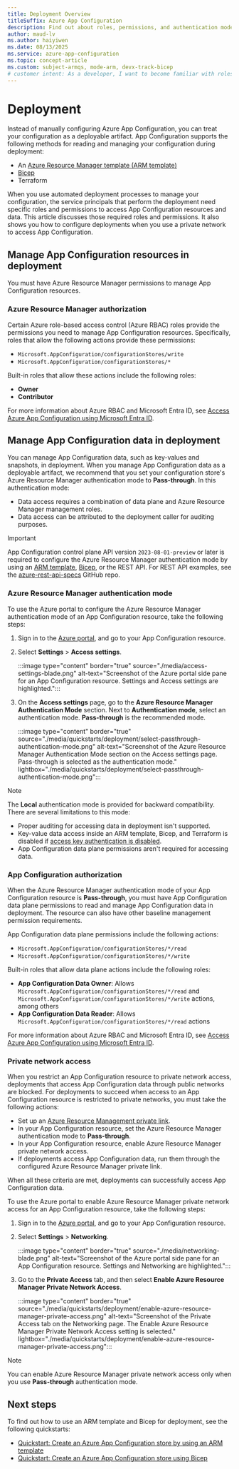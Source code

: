 ```yaml
---
title: Deployment Overview
titleSuffix: Azure App Configuration
description: Find out about roles, permissions, and authentication modes to use when you manage Azure App Configuration through your infrastructure deployment process.
author: maud-lv
ms.author: haiyiwen
ms.date: 08/13/2025
ms.service: azure-app-configuration
ms.topic: concept-article
ms.custom: subject-armqs, mode-arm, devx-track-bicep
# customer intent: As a developer, I want to become familiar with roles, permissions, and authentication modes for managing Azure App Configuration in deployment so that I can enhance security and accountability and reduce manual effort and errors by integrating my configuration into automated deployment processes.
---
```


# Deployment

Instead of manually configuring Azure App Configuration, you can treat your configuration as a deployable artifact. App Configuration supports the following methods for reading and managing your configuration during deployment:

- An [Azure Resource Manager template (ARM template)](./quickstart-resource-manager.md)
- [Bicep](./quickstart-bicep.md)
- Terraform

When you use automated deployment processes to manage your configuration, the service principals that perform the deployment need specific roles and permissions to access App Configuration resources and data. This article discusses those required roles and permissions. It also shows you how to configure deployments when you use a private network to access App Configuration.

## Manage App Configuration resources in deployment

You must have Azure Resource Manager permissions to manage App Configuration resources. 

### Azure Resource Manager authorization

Certain Azure role-based access control (Azure RBAC) roles provide the permissions you need to manage App Configuration resources. Specifically, roles that allow the following actions provide these permissions:

- `Microsoft.AppConfiguration/configurationStores/write`
- `Microsoft.AppConfiguration/configurationStores/*`

Built-in roles that allow these actions include the following roles:

- **Owner**
- **Contributor**

For more information about Azure RBAC and Microsoft Entra ID, see [Access Azure App Configuration using Microsoft Entra ID](./concept-enable-rbac.md).

## Manage App Configuration data in deployment

You can manage App Configuration data, such as key-values and snapshots, in deployment. When you manage App Configuration data as a deployable artifact, we recommend that you set your configuration store's Azure Resource Manager authentication mode to **Pass-through**. In this authentication mode:

- Data access requires a combination of data plane and Azure Resource Manager management roles.
- Data access can be attributed to the deployment caller for auditing purposes.

> [!IMPORTANT]
> App Configuration control plane API version `2023-08-01-preview` or later is required to configure the Azure Resource Manager authentication mode by using an [ARM template](./quickstart-resource-manager.md), [Bicep](./quickstart-bicep.md), or the REST API. For REST API examples, see the [azure-rest-api-specs](https://github.com/Azure/azure-rest-api-specs/blob/main/specification/appconfiguration/resource-manager/Microsoft.AppConfiguration/preview/2023-08-01-preview/examples/ConfigurationStoresCreateWithDataPlaneProxy.json) GitHub repo.

### Azure Resource Manager authentication mode

To use the Azure portal to configure the Azure Resource Manager authentication mode of an App Configuration resource, take the following steps:

1. Sign in to the [Azure portal](https://portal.azure.com), and go to your App Configuration resource.

1. Select **Settings** > **Access settings**.

    :::image type="content" border="true" source="./media/access-settings-blade.png" alt-text="Screenshot of the Azure portal side pane for an App Configuration resource. Settings and Access settings are highlighted.":::

1. On the **Access settings** page, go to the **Azure Resource Manager Authentication Mode** section. Next to **Authentication mode**, select an authentication mode. **Pass-through** is the recommended mode.

    :::image type="content" border="true" source="./media/quickstarts/deployment/select-passthrough-authentication-mode.png" alt-text="Screenshot of the Azure Resource Manager Authentication Mode section on the Access settings page. Pass-through is selected as the authentication mode." lightbox="./media/quickstarts/deployment/select-passthrough-authentication-mode.png":::

> [!NOTE]
> The **Local** authentication mode is provided for backward compatibility. There are several limitations to this mode:
> 
> - Proper auditing for accessing data in deployment isn't supported.
> - Key-value data access inside an ARM template, Bicep, and Terraform is disabled if [access key authentication is disabled](./howto-disable-access-key-authentication.md).
> - App Configuration data plane permissions aren't required for accessing data.

### App Configuration authorization

When the Azure Resource Manager authentication mode of your App Configuration resource is **Pass-through**, you must have App Configuration data plane permissions to read and manage App Configuration data in deployment. The resource can also have other baseline management permission requirements.

App Configuration data plane permissions include the following actions:

- `Microsoft.AppConfiguration/configurationStores/*/read`
- `Microsoft.AppConfiguration/configurationStores/*/write`

Built-in roles that allow data plane actions include the following roles:

- **App Configuration Data Owner**: Allows `Microsoft.AppConfiguration/configurationStores/*/read` and `Microsoft.AppConfiguration/configurationStores/*/write` actions, among others
- **App Configuration Data Reader**: Allows `Microsoft.AppConfiguration/configurationStores/*/read` actions

For more information about Azure RBAC and Microsoft Entra ID, see [Access Azure App Configuration using Microsoft Entra ID](./concept-enable-rbac.md).

### Private network access

When you restrict an App Configuration resource to private network access, deployments that access App Configuration data through public networks are blocked. For deployments to succeed when access to an App Configuration resource is restricted to private networks, you must take the following actions:

- Set up an [Azure Resource Management private link](../azure-resource-manager/management/create-private-link-access-portal.md).
- In your App Configuration resource, set the Azure Resource Manager authentication mode to **Pass-through**.
- In your App Configuration resource, enable Azure Resource Manager private network access.
- If deployments access App Configuration data, run them through the configured Azure Resource Manager private link.

When all these criteria are met, deployments can successfully access App Configuration data.

To use the Azure portal to enable Azure Resource Manager private network access for an App Configuration resource, take the following steps:

1. Sign in to the [Azure portal](https://portal.azure.com), and go to your App Configuration resource.

1. Select **Settings** > **Networking**.

    :::image type="content" border="true" source="./media/networking-blade.png" alt-text="Screenshot of the Azure portal side pane for an App Configuration resource. Settings and Networking are highlighted.":::

1. Go to the **Private Access** tab, and then select **Enable Azure Resource Manager Private Network Access**. 

    :::image type="content" border="true" source="./media/quickstarts/deployment/enable-azure-resource-manager-private-access.png" alt-text="Screenshot of the Private Access tab on the Networking page. The Enable Azure Resource Manager Private Network Access setting is selected." lightbox="./media/quickstarts/deployment/enable-azure-resource-manager-private-access.png":::

> [!NOTE]
> You can enable Azure Resource Manager private network access only when you use **Pass-through** authentication mode.

## Next steps

To find out how to use an ARM template and Bicep for deployment, see the following quickstarts:

- [Quickstart: Create an Azure App Configuration store by using an ARM template](./quickstart-resource-manager.md)
- [Quickstart: Create an Azure App Configuration store using Bicep](./quickstart-bicep.md)
